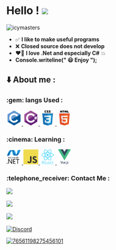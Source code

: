 # Hello ! <img src="https://raw.githubusercontent.com/MartinHeinz/MartinHeinz/master/wave.gif" width="30px">
<p align="left"> <img src="https://komarev.com/ghpvc/?username=icymasters&label=Profile%20views&color=0e75b6&style=flat" alt="icymasters" /> </p>

- :white_check_mark: **I like to make useful programs**
- :x: **Closed source does not develop**
- :heart_on_fire: **I love .Net and especially C#** :boom:
- **Console.writeline(" :smiley: Enjoy ");**

## :arrow_down: About me :

<h3>:gem: langs Used :</h3>
<p align="left"> <a href="https://www.cprogramming.com/" target="_blank" rel="noreferrer"> <img src="https://raw.githubusercontent.com/devicons/devicon/master/icons/c/c-original.svg" alt="c" width="40" height="40"/> </a> <a href="https://www.w3schools.com/cs/" target="_blank" rel="noreferrer"> <img src="https://raw.githubusercontent.com/devicons/devicon/master/icons/csharp/csharp-original.svg" alt="csharp" width="40" height="40"/> </a> <a href="https://www.w3schools.com/css/" target="_blank" rel="noreferrer"> <img src="https://raw.githubusercontent.com/devicons/devicon/master/icons/css3/css3-original-wordmark.svg" alt="css3" width="40" height="40"/> </a> <a href="https://www.w3.org/html/" target="_blank" rel="noreferrer"> <img src="https://raw.githubusercontent.com/devicons/devicon/master/icons/html5/html5-original-wordmark.svg" alt="html5" width="40" height="40"/> </a> </p>

<h3>:cinema: Learning :</h3>
<a href="https://dotnet.microsoft.com/" target="_blank" rel="noreferrer"> <img src="https://raw.githubusercontent.com/devicons/devicon/master/icons/dot-net/dot-net-original-wordmark.svg" alt="dotnet" width="40" height="40"/> </a> <a href="https://developer.mozilla.org/en-US/docs/Web/JavaScript" target="_blank" rel="noreferrer"> <img src="https://raw.githubusercontent.com/devicons/devicon/master/icons/javascript/javascript-original.svg" alt="javascript" width="40" height="40"/> </a> <a href="https://reactjs.org/" target="_blank" rel="noreferrer"> <img src="https://raw.githubusercontent.com/devicons/devicon/master/icons/react/react-original-wordmark.svg" alt="react" width="40" height="40"/> </a> <a href="https://vuejs.org/" target="_blank" rel="noreferrer"> <img src="https://raw.githubusercontent.com/devicons/devicon/master/icons/vuejs/vuejs-original-wordmark.svg" alt="vuejs" width="40" height="40"/> </a> </p>

<h3>:telephone_receiver: Contact Me :</h3>

![](https://img.shields.io/badge/Telegram:-@icymaster-informational?style=flat&logo=telegram&logoColor=dark&color=00a5e0)

![](https://img.shields.io/badge/Email:-icymaster2020@gmail.com-informational?style=flat&logo=gmail&logoColor=dark&color=ff1737)

![](https://img.shields.io/badge/Steam:-icyMaster-informational?style=flat&logo=Steam&logoColor=dark&color=121214)

[![Discord](https://discord.c99.nl/widget/theme-2/413032360930705430.png)](https://discord.com)

<a href="https://steamcommunity.com/id/icymaster/" target="_blank"><img src="http://steam.mmosvc.com/76561198275456101/v1.png" alt="76561198275456101" /></a>



